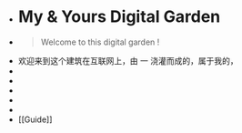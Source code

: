 - # My & Yours Digital Garden
- > Welcome to this digital garden !
- 欢迎来到这个建筑在互联网上，由 一  浇灌而成的，属于我的，
-
-
-
-
-
- [[Guide]]